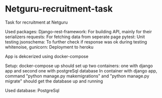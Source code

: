 # Netguru-recruitment-task
Task for recruitment at Netguru


Used packages:
Django-rest-framework: For building API, mainly for their serializers
requests: For fetching data from seperate page
pytest: Unit testing
jsonschema: To further check if response was ok during testing
whitenoise, gunicorn: Deployment to heroku

App is dekcerized using docker-compose

Setup:
docker-compose up should set up two containers: one with django app and second one with postgreSql database
In container with django app, command "python manage.py makemigrations" and "python manage.py migrate" should get the database up and running  

Used database: PostgreSql
